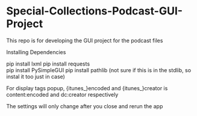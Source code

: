 # Special-Collections-Podcast-GUI-Project
This repo is for developing the GUI project for the podcast files

Installing Dependencies
    
pip install lxml
pip install requests    
pip install PySimpleGUI 
pip install pathlib (not sure if this is in the stdlib, so instal it too just in case)

For display tags popup, {itunes_}encoded and {itunes_}creator is content:encoded and dc:creator respectively 

The settings will only change after you close and rerun the app
